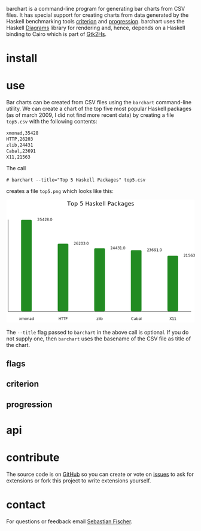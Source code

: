 barchart is a command-line program for generating bar charts from CSV
files. It has special support for creating charts from data generated
by the Haskell benchmarking tools [criterion] and
[progression]. barchart uses the Haskell [Diagrams] library for
rendering and, hence, depends on a Haskell binding to Cairo which is
part of [Gtk2Hs].

# install

# use

Bar charts can be created from CSV files using the `barchart`
command-line utility. We can create a chart of the top five most
popular Haskell packages (as of march 2009, I did not find more recent
data) by creating a file `top5.csv` with the following contents:

    xmonad,35428
    HTTP,26203
    zlib,24431
    Cabal,23691
    X11,21563

The call

    # barchart --title="Top 5 Haskell Packages" top5.csv 

creates a file `top5.png` which looks like this:

![Top 5 Haskell Packages](examples/top5.png)

The `--title` flag passed to `barchart` in the above call is
optional. If you do not supply one, then `barchart` uses the basename
of the CSV file as title of the chart.

## flags

## criterion

## progression

# api

# contribute

The source code is on [GitHub] so you can create or vote on [issues]
to ask for extensions or fork this project to write extensions
yourself.

# contact

For questions or feedback email [Sebastian Fischer][email].

[email]: mailto:sebf@informatik.uni-kiel.de
[GitHub]: http://github.com/sebfisch/haskell-barchart 
[issues]: http://github.com/sebfisch/haskell-barchart/issues

[criterion]: http://hackage.haskell.org/package/criterion
[progression]: http://hackage.haskell.org/package/progression
[Diagrams]: http://code.haskell.org/diagrams/
[Gtk2Hs]: http://www.haskell.org/gtk2hs/